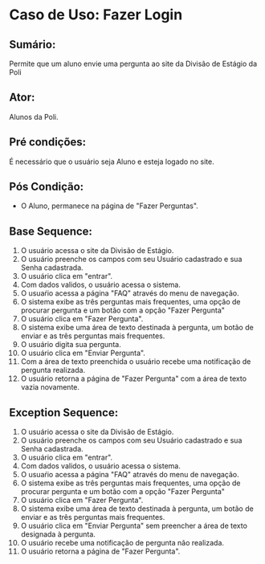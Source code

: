 # Caso de Uso: Fazer Login

## Sumário: 
Permite que um aluno envie uma pergunta ao site da Divisão de Estágio da Poli

## Ator:
Alunos da Poli.

## Pré condições:
É necessário que o usuário seja Aluno e esteja logado no site.

## Pós Condição:
* O Aluno, permanece na página de "Fazer Perguntas".

## Base Sequence:
1. O usuário acessa o site da Divisão de Estágio.
2. O usuário preenche os campos com seu Usuário cadastrado e sua Senha cadastrada.
3. O usuário clica em "entrar".
4. Com dados validos, o usuário acessa o sistema.
5. O usuaŕio acessa a página "FAQ" através do menu de navegação.
6. O sistema exibe as três perguntas mais frequentes, uma opção de procurar pergunta e um botão com a opção "Fazer Pergunta"
7. O usuário clica em "Fazer Pergunta".
8. O sistema exibe uma área de texto destinada à pergunta, um botão de enviar e as três perguntas mais frequentes.
9. O usuário digita sua pergunta.
10. O usuário clica em "Enviar Pergunta".
11. Com a área de texto preenchida o usuário recebe uma notificação de pergunta realizada.
12. O usuário retorna a página de "Fazer Pergunta" com a área de texto vazia novamente.

## Exception Sequence:
1. O usuário acessa o site da Divisão de Estágio.
2. O usuário preenche os campos com seu Usuário cadastrado e sua Senha cadastrada.
3. O usuário clica em "entrar".
4. Com dados validos, o usuário acessa o sistema.
5. O usuaŕio acessa a página "FAQ" através do menu de navegação.
6. O sistema exibe as três perguntas mais frequentes, uma opção de procurar pergunta e um botão com a opção "Fazer Pergunta"
7. O usuário clica em "Fazer Pergunta".
8. O sistema exibe uma área de texto destinada à pergunta, um botão de enviar e as três perguntas mais frequentes.
10. O usuário clica em "Enviar Pergunta" sem preencher a área de texto designada à pergunta.
11. O usuário recebe uma notificação de pergunta não realizada.
12. O usuário retorna a página de "Fazer Pergunta".
